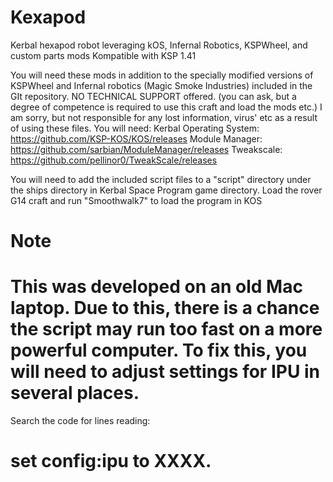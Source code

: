 # Kexapod
Kerbal hexapod robot leveraging kOS, Infernal Robotics, KSPWheel, and custom parts mods
Kompatible with KSP 1.41

You will need these mods in addition to the specially modified versions of KSPWheel and Infernal robotics (Magic Smoke Industries) included in the GIt repository.
NO TECHNICAL SUPPORT offered. (you can ask, but a degree of competence is required to use this craft and load the mods etc.) I am sorry, but not responsible for any lost information, virus' etc as a result of using these files.
You will need:
Kerbal Operating System: https://github.com/KSP-KOS/KOS/releases
Module Manager: https://github.com/sarbian/ModuleManager/releases
Tweakscale: https://github.com/pellinor0/TweakScale/releases

You will need to add the included script files to a "script" directory under the ships directory in Kerbal Space Program game directory.
Load the rover G14 craft and run "Smoothwalk7" to load the program in KOS
# Note
# This was developed on an old Mac laptop. Due to this, there is a chance the script may run too fast on a more powerful computer. To fix this, you will need to adjust settings for IPU in several places. 
Search the code for lines reading: 
# set config:ipu to XXXX.
